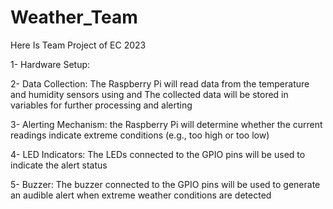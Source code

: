 # Weather_Team
Here Is Team Project of EC 2023

1- Hardware Setup:

2- Data Collection:
The Raspberry Pi will read data from the temperature and humidity sensors using and The collected data will be stored in variables for further processing and alerting

3- Alerting Mechanism:
the Raspberry Pi will determine whether the current readings indicate extreme conditions (e.g., too high or too low)

4- LED Indicators:
The LEDs connected to the GPIO pins will be used to indicate the alert status

5- Buzzer:
The buzzer connected to the GPIO pins will be used to generate an audible alert when extreme weather conditions are detected
